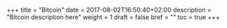 +++
title = "Bitcoin"
date = 2017-08-02T16:50:40+02:00
description = "Bitcoin description here"
weight = 1
draft = false
bref = ""
toc = true
+++
